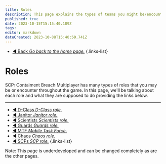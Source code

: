 ```yaml
---
title: Roles
description: This page explains the types of teams you might be/encounter throughout the game.
published: true
date: 2023-10-15T15:15:40.189Z
tags: 
editor: markdown
dateCreated: 2023-10-08T15:40:59.741Z
---
```


- [:arrow_backward: Back *Go back to the home page.*](/en/home#breach-modemultiplayer)
{.links-list}
# Roles
SCP: Contaiment Breach Multiplayer has many types of roles that you may be or encounter throughout the game. In this page, we'll be talking about each role and what they are supposed to do providing the links below.

---

- [:arrow_backward: D-Class *D-Class role.*](/en/game/jobs/dclass)
- [:arrow_backward: Janitor *Janitor role.*](/en/game/jobs/janitor)
- [:arrow_backward: Scientists *Scientists role.*](/en/game/jobs/scientists)
- [:arrow_backward: Guards *Guards role.*](/en/game/jobs/guard)
- [:arrow_backward: MTF *Mobile Task Force.*](/en/game/jobs/mtf)
- [:arrow_backward: Chaos *Chaos role.*](/en/game/jobs/chaos)
- [:arrow_backward: SCPs *SCP role.*](/en/game/jobs/scps)
{.links-list}

Note: This page is underdeveloped and can be changed completely as are the other pages.

